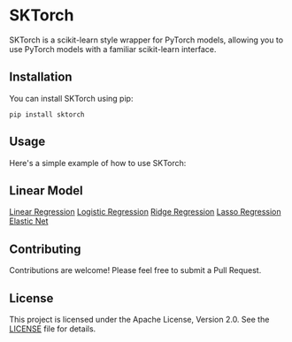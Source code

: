 # SKTorch

SKTorch is a scikit-learn style wrapper for PyTorch models, allowing you to use PyTorch models with a familiar scikit-learn interface.

## Installation

You can install SKTorch using pip:

```
pip install sktorch
```

## Usage

Here's a simple example of how to use SKTorch:

## Linear Model

[Linear Regression](examples/01_linear_regression.py)
[Logistic Regression](examples/02_logistic_regression.py)
[Ridge Regression](TBD)
[Lasso Regression](TBD)
[Elastic Net](TBD)

## Contributing

Contributions are welcome! Please feel free to submit a Pull Request.

## License

This project is licensed under the Apache License, Version 2.0. See the [LICENSE](LICENSE) file for details.
